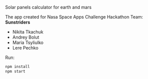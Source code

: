 Solar panels calculator for earth and mars

The app created for Nasa Space Apps Challenge Hackathon
Team: <b> Sunstriders </b>
- Nikita Tkachuk
- Andrey Bolut
- Maria Tsyliulko
- Lere Pechko

Run:

```bash
npm install
npm start